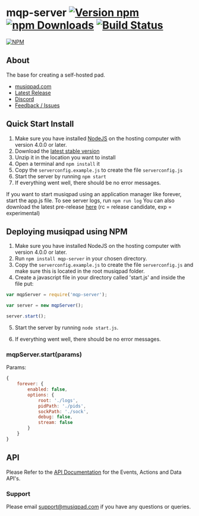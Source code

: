 # mqp-server [![Version npm](https://img.shields.io/npm/v/mqp-server.svg?style=flat-square)](https://www.npmjs.com/package/mqp-server) [![npm Downloads](https://img.shields.io/npm/dm/mqp-server.svg?style=flat-square)](https://www.npmjs.com/package/mqp-server) [![Build Status](https://img.shields.io/travis/musiqpad/mqp-server/master.svg?style=flat-square)](https://travis-ci.org/musiqpad/mqp-server)

[![NPM](https://nodei.co/npm/mqp-server.png)](https://npmjs.org/package/mqp-server)

## About

The base for creating a self-hosted pad.

- [musiqpad.com](https://musiqpad.com)
- [Latest Release](https://github.com/musiqpad/mqp-server/releases/latest)
- [Discord](https://mqp.io/discord)
- [Feedback / Issues](https://mqp.io/feedback)

## Quick Start Install

1. Make sure you have installed [NodeJS](https://nodejs.org/en/download/) on the hosting computer with version 4.0.0 or later.
2. Download the [latest stable version](https://github.com/musiqpad/mqp-server/releases/latest)
3. Unzip it in the location you want to install
4. Open a terminal and `npm install` it
5. Copy the `serverconfig.example.js` to create the file `serverconfig.js`
6. Start the server by running `npm start`
7. If everything went well, there should be no error messages.

If you want to start musiqpad using an application manager like forever, start the app.js file. To see server logs, run `npm run log` You can also download the latest pre-release [here](https://github.com/musiqpad/mqp-server/releases) (rc = release candidate, exp = experimental)

## Deploying musiqpad using NPM

1. Make sure you have installed NodeJS on the hosting computer with version 4.0.0 or later.
2. Run `npm install mqp-server` in your chosen directory.
3. Copy the `serverconfig.example.js` to create the file `serverconfig.js` and make sure this is located in the root musiqpad folder.
4. Create a javascript file in your directory called 'start.js' and inside the file put:

  ```javascript
  var mqpServer = require('mqp-server');

  var server = new mqpServer();

  server.start();
  ```

5. Start the server by running `node start.js`.

6. If everything went well, there should be no error messages.

### mqpServer.start(params)

Params:

```javascript
{
    forever: {
        enabled: false,
        options: {
            root: './logs',
            pidPath: './pids',
            sockPath: './sock',
            debug: false,
            stream: false
        }
    }
}
```

## API

Please Refer to the [API Documentation](https://musiqpad.com/api/) for the Events, Actions and Data API's.

### Support

Please email [support@musiqpad.com](mailto:support@musiqpad.com) if you have any questions or queries.
